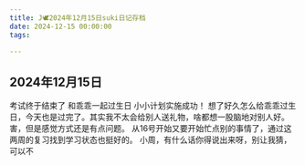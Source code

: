 ```yaml
---
title: J🕊️2024年12月15日suki日记存档
date: 2024-12-15 00:00:00
tags:

---
```


## 2024年12月15日

考试终于结束了
和乖乖一起过生日
小小计划实施成功！
想了好久怎么给乖乖过生日，今天也是过完了。其实我不太会给别人送礼物，啥都想一股脑地对别人好。害，但是感觉方式还是有点问题。
从16号开始又要开始忙点别的事情了，通过这两周的复习找到学习状态也挺好的。
小周，有什么话你得说出来呀，别让我猜，可以不
